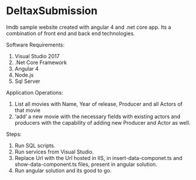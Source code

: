 # DeltaxSubmission
Imdb sample website created with angular 4 and .net core app.
Its a combination of front end and back end technologies.

Software Requirements:
1. Visual Studio 2017
2. .Net Core Framework
3. Angular 4
4. Node.js
5. Sql Server

Application Operations:
1. List all movies with Name, Year of release, Producer and all Actors of that movie
2. ‘add’ a new movie with the necessary fields with existing actors and producers with the capability of adding new Producer and Actor as well.

Steps:
1. Run SQL scripts.
2. Run services from Visual Studio.
3. Replace Url with the Url hosted in IIS, in insert-data-componet.ts and show-data-component.ts files, present in angular solution.
4. Run angular solution and its good to go.



